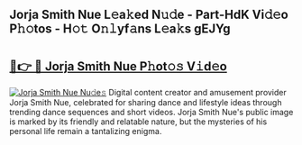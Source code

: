## Jorja Smith Nue L𝚎a𝚔ed N𝚞𝚍e - Part-HdK Vi𝚍𝚎o P𝚑𝚘tos - H𝚘𝚝 O𝚗𝚕yf𝚊ns L𝚎a𝚔s gEJYg

# <h2><a href="http://kfaccw7.oniu.top/?m=Jorja+Smith+Nue">🔗👉 🔴 Jorja Smith Nue P𝚑ot𝚘𝚜 V𝚒d𝚎o</a></h2>

[![Jorja Smith Nue Nu𝚍e𝚜](https://i.imgur.com/0qMVB7G.gif)](http://kfaccw7.oniu.top/?m=Jorja+Smith+Nue)
Digital content creator and amusement provider Jorja Smith Nue, celebrated for sharing dance and lifestyle ideas through trending dance sequences and short videos. Jorja Smith Nue's public image is marked by its friendly and relatable nature, but the mysteries of his personal life remain a tantalizing enigma.  
